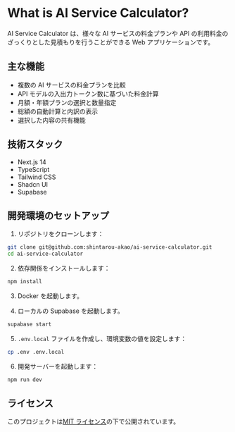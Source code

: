# What is AI Service Calculator?

AI Service Calculator は、様々な AI サービスの料金プランや API の利用料金のざっくりとした見積もりを行うことができる Web アプリケーションです。

## 主な機能

- 複数の AI サービスの料金プランを比較
- API モデルの入出力トークン数に基づいた料金計算
- 月額・年額プランの選択と数量指定
- 総額の自動計算と内訳の表示
- 選択した内容の共有機能

## 技術スタック

- Next.js 14
- TypeScript
- Tailwind CSS
- Shadcn UI
- Supabase

## 開発環境のセットアップ

1. リポジトリをクローンします：

```bash
git clone git@github.com:shintarou-akao/ai-service-calculator.git
cd ai-service-calculator
```

2. 依存関係をインストールします：

```bash
npm install
```

3. Docker を起動します。

4. ローカルの Supabase を起動します。

```bash
supabase start
```

5. `.env.local` ファイルを作成し、環境変数の値を設定します：

```bash
cp .env .env.local
```

6. 開発サーバーを起動します：

```bash
npm run dev
```

## ライセンス

このプロジェクトは[MIT ライセンス](LICENSE)の下で公開されています。
